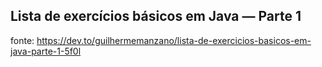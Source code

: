 ## Lista de exercícios básicos em Java — Parte 1
fonte: https://dev.to/guilhermemanzano/lista-de-exercicios-basicos-em-java-parte-1-5f0l
